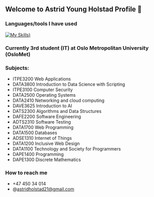 

<!--
**astridholstad/astridholstad** is a ✨ _special_ ✨ repository because its `README.md` (this file) appears on your GitHub profile.

Here are some ideas to get you started:
-->
## Welcome to Astrid Young Holstad Profile 👋

### Languages/tools I have used

[![My Skills](https://skillicons.dev/icons?i=java,js,html,css,bootstrap,py,git,github,bash,powershell,linux,mysql,pycharm,idea,matlab&perline=8))](https://skillicons.dev)

### Currently 3rd student (IT) at Oslo Metropolitan University (OsloMet)

### Subjects:

* ITPE3200 Web Applications
* DATA3800 Introduction to Data Science with Scripting
* ITPE3100 Computer Security
* DATA2500 Operating Systems
* DATA2410 Networking and cloud computing
* DAVE3625 Introduction to AI
* DATS2300 Algorithms and Data Structures
* DAFE2200 Software Engineering
* ADTS2310 Software Testing
* DATA1700 Web Programming
* DATA1500 Databases
* ADSE1310 Internet of Things
* DATA1200 Inclusive Web Design
* DATA1100 Technology and Society for Programmers
* DAPE1400 Programming
* DAPE1300 Discrete Mathematics

### How to reach me
* +47 450 34 014
* @astridholstad21@gmail.com
